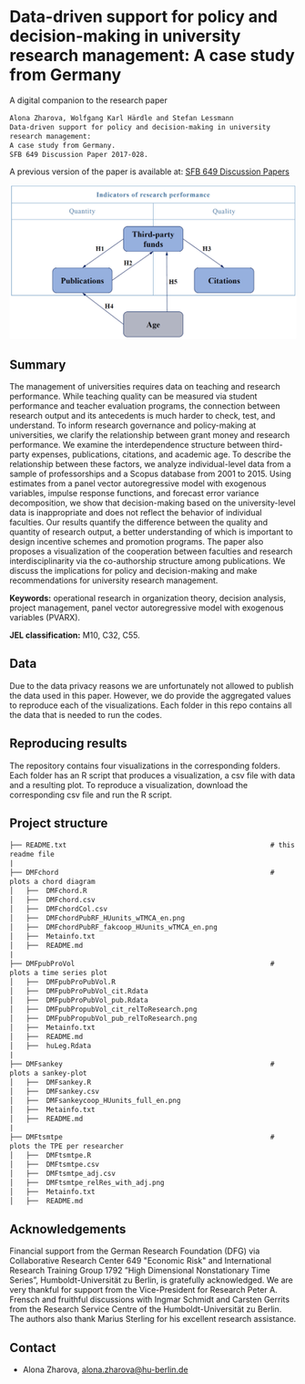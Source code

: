 # Data-driven support for policy and decision-making in university research management: A case study from Germany

A digital companion to the research paper 

```
Alona Zharova, Wolfgang Karl Härdle and Stefan Lessmann
Data-driven support for policy and decision-making in university research management: 
A case study from Germany.
SFB 649 Discussion Paper 2017-028.

```
A previous version of the paper is available at: [SFB 649 Discussion Papers](http://sfb649.wiwi.hu-berlin.de/papers/pdf/SFB649DP2017-028.pdf)

![research_model](/research_model.png)

## Summary

The management of universities requires data on teaching and research performance. While teaching quality can be measured via student performance and teacher evaluation programs, the connection between research output and its antecedents is much harder to check, test, and understand. To inform research governance and policy-making at universities, we clarify the relationship between grant money and research performance. We examine the interdependence structure between third-party expenses, publications, citations, and academic age. To describe the relationship between these factors, we analyze individual-level data from a sample of professorships and a Scopus database from 2001 to 2015. Using estimates from a panel vector autoregressive model with exogenous variables, impulse response functions, and forecast error variance decomposition, we show that decision-making based on the university-level data is inappropriate and does not reflect the behavior of individual faculties. Our results quantify the difference between the quality and quantity of research output, a better understanding of which is important to design incentive schemes and promotion programs. The paper also proposes a visualization of the cooperation between faculties and research interdisciplinarity via the co-authorship structure among publications. We discuss the implications for policy and decision-making and make recommendations for university research management.

**Keywords:**  operational research in organization theory, decision analysis, project management, panel vector autoregressive model with exogenous variables (PVARX).

**JEL classification:** M10, C32, C55.

## Data

Due to the data privacy reasons we are unfortunately not allowed to publish the data used in this paper. However, we do provide the aggregated values to reproduce each of the visualizations. Each folder in this repo contains all the data that is needed to run the codes.

## Reproducing results

The repository contains four visualizations in the corresponding folders. Each folder has an R script that produces a visualization, a csv file with data and a resulting plot. To reproduce a visualization, download the corresponding csv file and run the R script.

## Project structure
````
├── README.txt                                                  # this readme file
|
├── DMFchord                                                    # plots a chord diagram 
│   ├──  DMFchord.R
│   ├──  DMFchord.csv
│   ├──  DMFchordCol.csv
│   ├──  DMFchordPubRF_HUunits_wTMCA_en.png
│   ├──  DMFchordPubRF_fakcoop_HUunits_wTMCA_en.png
│   ├──  Metainfo.txt
│   ├──  README.md 
|
├── DMFpubProVol                                                # plots a time series plot
│   ├──  DMFpubProPubVol.R
│   ├──  DMFpubProPubVol_cit.Rdata
│   ├──  DMFpubProPubVol_pub.Rdata
│   ├──  DMFpubPropubVol_cit_relToResearch.png
│   ├──  DMFpubPropubVol_pub_relToResearch.png
│   ├──  Metainfo.txt
│   ├──  README.md
│   ├──  huLeg.Rdata 
|
├── DMFsankey                                                   # plots a sankey-plot
│   ├──  DMFsankey.R
│   ├──  DMFsankey.csv
│   ├──  DMFsankeycoop_HUunits_full_en.png
│   ├──  Metainfo.txt
│   ├──  README.md 
|
├── DMFtsmtpe                                                   # plots the TPE per researcher 
│   ├──  DMFtsmtpe.R
│   ├──  DMFtsmtpe.csv
│   ├──  DMFtsmtpe_adj.csv
│   ├──  DMFtsmtpe_relRes_with_adj.png
│   ├──  Metainfo.txt
│   ├──  README.md 

````


## Acknowledgements

Financial support from the German Research Foundation (DFG) via Collaborative Research Center 649 "Economic Risk" and International Research Training Group 1792 ”High Dimensional Nonstationary Time Series”, Humboldt-Universität zu Berlin, is gratefully acknowledged. We
are very thankful for support from the Vice-President for Research Peter A. Frensch and fruithful discussions with Ingmar Schmidt and Carsten Gerrits from the Research Service Centre of the Humboldt-Universität zu Berlin. The authors also thank Marius Sterling for his excellent research assistance.

## Contact
- Alona Zharova, alona.zharova@hu-berlin.de
